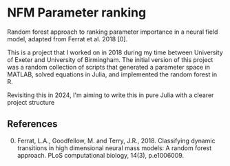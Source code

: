 NFM Parameter ranking
=====================

Random forest approach to ranking parameter importance in a neural field model, adapted from Ferrat
et al. 2018 [0].

This is a project that I worked on in 2018 during my time between University of Exeter and
University of Birmingham. The initial version of this project was a random collection of scripts
that generated a parameter space in MATLAB, solved equations in Julia, and implemented the random
forest in R.

Revisiting this in 2024, I'm aiming to write this in pure Julia with a clearer project structure

References
----------

0. Ferrat, L.A., Goodfellow, M. and Terry, J.R., 2018. Classifying dynamic transitions in high
dimensional neural mass models: A random forest approach. PLoS computational biology, 14(3),
p.e1006009.
